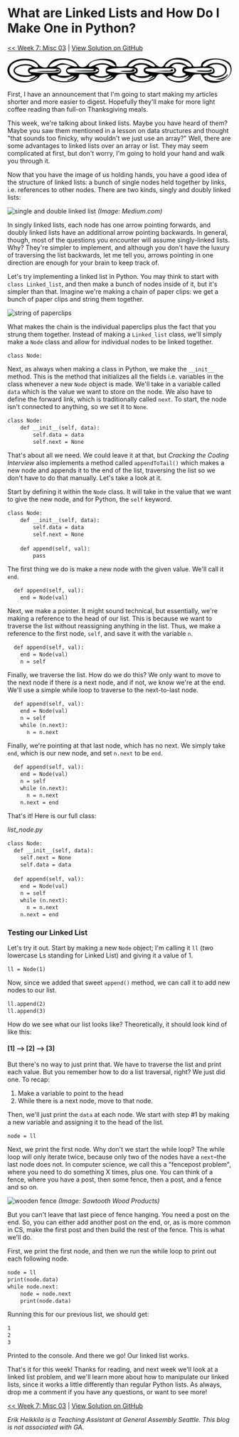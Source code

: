 # What are Linked Lists and How Do I Make One in Python?

[<< Week 7: Misc 03](https://dev.to/erikhei/that-really-tricky-ispandigital-problem-but-in-python-59i) | [View Solution on GitHub](https://github.com/erik-hei/whiteboarding-with-erik/blob/master/linked-lists/remove-duplicates.py)

![chain links](./img/chain.jpg)

First, I have an announcement that I'm going to start making my articles shorter and more easier to digest. Hopefully they'll make for more light coffee reading than full-on Thanksgiving meals.

This week, we're talking about linked lists. Maybe you have heard of them? Maybe you saw them mentioned in a lesson on data structures and thought "that sounds too finicky, why wouldn't we just use an array?" Well, there are some advantages to linked lists over an array or list. They may seem complicated at first, but don't worry, I'm going to hold your hand and walk you through it. 

Now that you have the image of us holding hands, you have a good idea of the structure of linked lists: a bunch of single nodes held together by links, i.e. references to other nodes. There are two kinds, singly and doubly linked lists:

![single and double linked list](https://miro.medium.com/max/1230/1*5wRMqVjLatOGX88VrZgacA.jpeg)
*(Image: Medium.com)*

In singly linked lists, each node has one arrow pointing forwards, and doubly linked lists have an additional arrow pointing backwards. In general, though, most of the questions you encounter will assume singly-linked lists. Why? They're simpler to implement, and although you don't have the luxury of traversing the list backwards, let me tell you, arrows pointing in one direction are enough for your brain to keep track of. 

Let's try implementing a linked list in Python. You may think to start with `class Linked_list`, and then make a bunch of nodes inside of it, but it's simpler than that. Imagine we're making a chain of paper clips: we get a bunch of paper clips and string them together.

![string of paperclips](https://media.istockphoto.com/photos/colored-paper-clip-chain-on-white-background-picture-id172486630)

What makes the chain is the individual paperclips plus the fact that you strung them together. Instead of making a `Linked_list` class, we'll simply make a `Node` class and allow for individual nodes to be linked together.

	class Node:
	
Next, as always when making a class in Python, we make the `__init__` method. This is the method that initializes all the fields i.e. variables in the class whenever a new `Node` object is made. We'll take in a variable called `data` which is the value we want to store on the node. We also have to define the forward link, which is traditionally called `next`. To start, the node isn't connected to anything, so we set it to `None`. 

	class Node:
		def __init__(self, data):
			self.data = data
			self.next = None

That's about all we need. We could leave it at that, but *Cracking the Coding Interview* also implements a method called `appendToTail()` which makes a new node and appends it to the end of the list, traversing the list so we don't have to do that manually. Let's take a look at it.

Start by defining it within the `Node` class. It will take in the value that we want to give the new node, and for Python, the `self` keyword. 

	class Node:
		def __init__(self, data):
			self.data = data
			self.next = None
			
		def append(self, val):
			pass

The first thing we do is make a new node with the given value. We'll call it `end`. 

	  def append(self, val):
	    end = Node(val)
	    
Next, we make a pointer. It might sound technical, but essentially, we're making a reference to the head of our list. This is because we want to traverse the list without reassigning anything in the list. Thus, we make a reference to the first node, `self`, and save it with the variable `n`. 

	  def append(self, val):
	    end = Node(val)
	    n = self
	    
Finally, we traverse the list. How do we do this? We only want to move to the next node if there *is* a next node, and if not, we know we're at the end. We'll use a simple while loop to traverse to the next-to-last node. 

	  def append(self, val):
	    end = Node(val)
	    n = self
	    while (n.next):
	      n = n.next

Finally, we're pointing at that last node, which has no next. We simply take `end`, which is our new node, and set `n.next` to be `end`.
  
	  def append(self, val):
	    end = Node(val)
	    n = self
	    while (n.next):
	      n = n.next
	    n.next = end
	    
That's it! Here is our full class:

*list_node.py*

	class Node:
	  def __init__(self, data):
	    self.next = None
	    self.data = data
	
	  def append(self, val):
	    end = Node(val)
	    n = self
	    while (n.next):
	      n = n.next
	    n.next = end

### Testing our Linked List

Let's try it out. Start by making a new `Node` object; I'm calling it `ll` (two lowercase Ls standing for Linked List) and giving it a value of 1. 

	ll = Node(1)
	
Now, since we added that sweet `append()` method, we can call it to add new nodes to our list. 

	ll.append(2)
	ll.append(3)
	
How do we see what our list looks like? Theoretically, it should look kind of like this:

#### [1] --> [2] --> [3] 

But there's no way to just print that. We have to traverse the list and print each value. But you remember how to do a list traversal, right? We just did one. To recap:

1. Make a variable to point to the head
2. While there is a next node, move to that node.

Then, we'll just print the `data` at each node. We start with step #1 by making a new variable and assigning it to the head of the list.

	node = ll
	
Next, we print the first node. Why don't we start the while loop? The while loop will only iterate twice, because only two of the nodes have a `next`–the last node does not. In computer science, we call this a "fencepost problem", where you need to do something X times, plus one. You can think of a fence, where you have a post, then some fence, then a post, and a fence and so on. 

![wooden fence](https://www.logproducts.com/wp-content/uploads/2020/03/Hand-carved-wood-fence-Sawtooth-Wood-Products-Sun-Valley-Idaho-scaled-2000x800_c.jpg)
*(Image: Sawtooth Wood Products)*

But you can't leave that last piece of fence hanging. You need a post on the end. So, you can either add another post on the end, or, as is more common in CS, make the first post and then build the rest of the fence. This is what we'll do.

First, we print the first node, and then we run the while loop to print out each following node.

	node = ll
	print(node.data)
	while node.next:
	    node = node.next
	    print(node.data)
	    
Running this for our previous list, we should get:

	1
	2
	3

Printed to the console. And there we go! Our linked list works. 

That's it for this week! Thanks for reading, and next week we'll look at a linked list problem, and we'll learn more about how to manipulate our linked lists, since it works a little differently than regular Python lists. As always, drop me a comment if you have any questions, or want to see more!

    
[<< Week 7: Misc 03](https://dev.to/erikhei/that-really-tricky-ispandigital-problem-but-in-python-59i) | [View Solution on GitHub](https://github.com/erik-hei/whiteboarding-with-erik/blob/master/linked-lists/remove-duplicates.py) 

*Erik Heikkila is a Teaching Assistant at General Assembly Seattle. This blog is not associated with GA.*